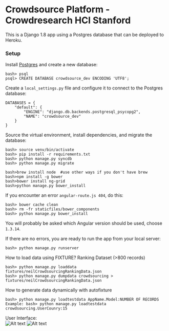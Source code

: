 # Crowdsource Platform - Crowdresearch HCI Stanford

This is a Django 1.8 app using a Postgres database that can be deployed to Heroku.

### Setup

Install [Postgres](http://postgresapp.com/) and create a new database:

    bash> psql
    psql> CREATE DATABASE crowdsource_dev ENCODING 'UTF8';

Create a `local_settings.py` file and configure it to connect to the Postgres database:

    DATABASES = {
        "default": {
            "ENGINE": "django.db.backends.postgresql_psycopg2",
            "NAME": "crowdsource_dev"
        }
    }
Source the virtual environment, install dependencies, and migrate the database:

    bash> source venv/bin/activate
    bash> pip install -r requirements.txt
    bash> python manage.py syncdb
    bash> python manage.py migrate

    bash>brew install node  #use other ways if you don't have brew
    bash>npm install -g bower
    bash>bower install ng-grid
    bash>python manage.py bower_install

If you encounter an error `angular-route.js 404`, do this:

    bash> bower cache clean
    bash> rm -fr staticfiles/bower_components
    bash> python manage.py bower_install
    
You will probably be asked which Angular version should be used, choose `1.3.14`.

If there are no errors, you are ready to run the app from your local server:

    bash> python manage.py runserver

How to load data using FIXTURE? 
Ranking Dataset (>800 records)

    bash> python manage.py loaddata fixtures/neilCrowdsourcingRankingData.json
    bash> python manage.py dumpdata crowdsourcing > fixtures/neilCrowdsourcingRankingData.json
    
How to generate data dynamically with autofixture 

    bash> python manage.py loadtestdata AppName.Model:NUMBER OF RECORDS  
    Example: bash> python manage.py loadtestdata crowdsourcing.UserCounry:15     
   
User Interface:  
![Alt text](http://crowdresearch.stanford.edu/w/img_auth.php/9/9d/NeilGLanding.png "Landing")
![Alt text](http://crowdresearch.stanford.edu/w/img_auth.php/0/0f/NeilReg.png "Registration") 


